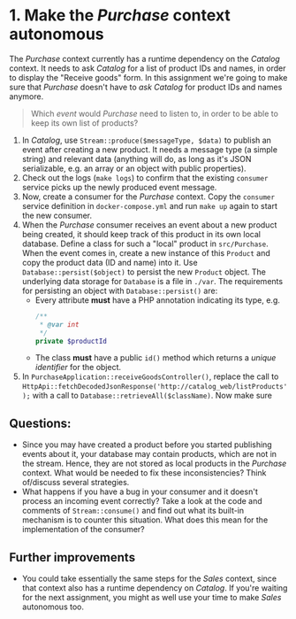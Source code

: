 # 1. Make the *Purchase* context autonomous

The *Purchase* context currently has a runtime dependency on the *Catalog* context. It needs to ask *Catalog* for a list of product IDs and names, in order to display the "Receive goods" form. In this assignment we're going to make sure that *Purchase* doesn't have to *ask Catalog* for product IDs and names anymore.

> Which *event* would *Purchase* need to listen to, in order to be able to keep its own list of products?

1. In *Catalog*, use `Stream::produce($messageType, $data)` to publish an event after creating a new product. It needs a message type (a simple string) and relevant data (anything will do, as long as it's JSON serializable, e.g. an array or an object with public properties).
2. Check out the logs (`make logs`) to confirm that the existing `consumer` service picks up the newly produced event message.
3. Now, create a consumer for the *Purchase* context. Copy the `consumer` service definition in `docker-compose.yml` and run `make up` again to start the new consumer.
4. When the *Purchase* consumer receives an event about a new product being created, it should keep track of this product in its own local database. Define a class for such a "local" product in `src/Purchase`. When the event comes in, create a new instance of this `Product` and copy the product data (ID and name) into it. Use `Database::persist($object)` to persist the new `Product` object. The underlying data storage for `Database` is a file in `./var`. The requirements for persisting an object with `Database::persist()` are:
    - Every attribute **must** have a PHP annotation indicating its type, e.g.
        ```php
        /**
         * @var int
         */
        private $productId
        ```
    - The class **must** have a public `id()` method which returns a *unique identifier* for the object. 
5. In `PurchaseApplication::receiveGoodsController()`, replace the call to `HttpApi::fetchDecodedJsonResponse('http://catalog_web/listProducts');` with a call to `Database::retrieveAll($className)`. Now make sure 

## Questions:

- Since you may have created a product before you started publishing events about it, your database may contain products, which are not in the stream. Hence, they are not stored as local products in the *Purchase* context. What would be needed to fix these inconsistencies? Think of/discuss several strategies.
- What happens if you have a bug in your consumer and it doesn't process an incoming event correctly? Take a look at the code and comments of `Stream::consume()` and find out what its built-in mechanism is to counter this situation. What does this mean for the implementation of the consumer?

## Further improvements

- You could take essentially the same steps for the *Sales* context, since that context also has a runtime dependency on *Catalog*. If you're waiting for the next assignment, you might as well use your time to make *Sales* autonomous too.
